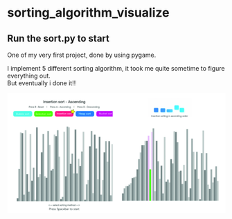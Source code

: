 # sorting_algorithm_visualize

## Run the sort.py to start


One of my very first project, done by using pygame.  

I implement 5 different sorting algorithm, it took me quite sometime to figure everything out.  
But eventually i done it!!



![My Image](sort_image.jpg)
